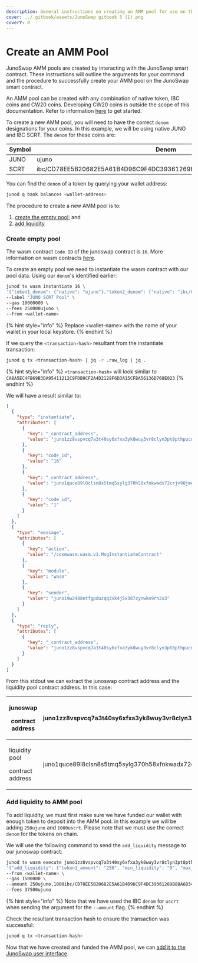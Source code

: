 ```yaml
---
description: General instructions on creating an AMM pool for use on the JunoSwap.com UI
cover: ../.gitbook/assets/JunoSwap gitbook 5 (1).png
coverY: 0
---
```


# Create an AMM Pool

JunoSwap AMM pools are created by interacting with the JunoSwap smart contract. These instructions will outline the arguments for your command and the procedure to successfully create your AMM pool on the JunoSwap smart contract.

An AMM pool can be created with any combination of native token, IBC coins and CW20 coins. Developing CW20 coins is outside the scope of this documentation. Refer to information [here](https://docs.junonetwork.io/smart-contracts-and-junod-development/tutorial-erc-20) to get started.

To create a new AMM pool, you will need to have the correct `denom` designations for your coins. In this example, we will be using native JUNO and IBC SCRT. The `denom` for these coins are:

| Symbol | Denom                                                                |
| ------ | -------------------------------------------------------------------- |
| JUNO   | ujuno                                                                |
| SCRT   | ibc/CD78EE5B20682E5A61B4D96C9F4DC39361269B88A6B3462C26A18652F7A90A9A |

You can find the `denom` of a token by querying your wallet address:

```bash
junod q bank balances <wallet-address>
```

The procedure to create a new AMM pool is to:

1. [create the empty pool](create-an-amm-pool.md#create-empty-pool); and
2. [add liquidity](create-an-amm-pool.md#add-liquidity-to-amm-pool)

### Create empty pool

The wasm contract `Code ID` of the junoswap contract is `16`. More information on wasm contracts [here](https://docs.cosmwasm.com/docs/1.0/).

To create an empty pool we need to instantiate the wasm contract with our pool data. Using our `denom`'s identified earlier:

```bash
junod tx wasm instantiate 16 \
'{"token1_denom": {"native": "ujuno"},"token2_denom": {"native": "ibc/CD78EE5B20682E5A61B4D96C9F4DC39361269B88A6B3462C26A18652F7A90A9A"},"lp_token_code_id": 1}' \
--label "JUNO SCRT Pool" \
--gas 10000000 \
--fees 250000ujuno \
--from <wallet-name>
```

{% hint style="info" %}
Replace \<wallet-name> with the name of your wallet in your local keystore.
{% endhint %}

If we query the `<transaction-hash>` resultant from the instantiate transaction:

```bash
junod q tx <transaction-hash> | jq -r .raw_log | jq .
```

{% hint style="info" %}
`<transaction-hash>` will look similar to `CA8A5EC4FB69B3DA95411212C9FDB9CF2A4D2128F6D3A15CFBA56136D760E023`
{% endhint %}

We will have a result similar to:

```json
[
  {
    "type": "instantiate",
    "attributes": [
      {
        "key": "_contract_address",
        "value": "juno1zz8vspvcq7a3t40sy6xfxa3yk8wuy3vr8clyn3pt8pthpucnvpyqes54md"
      },
      {
        "key": "code_id",
        "value": "16"
      },
      {
        "key": "_contract_address",
        "value": "juno1quce89l8clsn8s5tmq5sylg370h58xfnkwadx72crjv90jmetp4s3fkysl"
      },
      {
        "key": "code_id",
        "value": "1"
      }
    ]
  },
  {
    "type": "message",
    "attributes": [
      {
        "key": "action",
        "value": "/cosmwasm.wasm.v1.MsgInstantiateContract"
      },
      {
        "key": "module",
        "value": "wasm"
      },
      {
        "key": "sender",
        "value": "juno19w2488ntfgpduzqq3sk4j5x387zynwkn9rn2x3"
      }
    ]
  },
  {
    "type": "reply",
    "attributes": [
      {
        "key": "_contract_address",
        "value": "juno1zz8vspvcq7a3t40sy6xfxa3yk8wuy3vr8clyn3pt8pthpucnvpyqes54md"
      }
    ]
  }
]
```

From this stdout we can extract the junoswap contract address and the liquidity pool contract address. In this case:

| <p>junoswap </p><p>contract address</p>       | juno1zz8vspvcq7a3t40sy6xfxa3yk8wuy3vr8clyn3pt8pthpucnvpyqes54md |
| --------------------------------------------- | --------------------------------------------------------------- |
| <p>liquidity pool </p><p>contract address</p> | juno1quce89l8clsn8s5tmq5sylg370h58xfnkwadx72crjv90jmetp4s3fkysl |

### Add liquidity to AMM pool

To add liquidity, we must first  make sure we have funded our wallet with enough token to deposit into the AMM pool. in this example we will be adding `250ujuno` and `1000uscrt`. Please note that we must use the correct `denom` for the tokens on chain.

We will use the following command to send the `add_liquidity` message to our junoswap contract:

```bash
junod tx wasm execute juno1zz8vspvcq7a3t40sy6xfxa3yk8wuy3vr8clyn3pt8pthpucnvpyqes54md \
'{"add_liquidity": {"token1_amount": "250", "min_liquidity": "0", "max_token2": "1000"}}' \
--from <wallet-name> \
--gas 1500000 \
--amount 250ujuno,1000ibc/CD78EE5B20682E5A61B4D96C9F4DC39361269B88A6B3462C26A18652F7A90A9A \
--fees 37500ujuno
```

{% hint style="info" %}
Note that we have used the IBC `denom` for `uscrt` when sending the argument for the `--amount` flag.
{% endhint %}

Check the resultant transaction hash to ensure the transaction was successful:

```bash
junod q tx <transaction-hash>
```

Now that we have created and funded the AMM pool, we can [add it to the JunoSwap user interface](integrate-pool-to-junoswap-ui.md).
